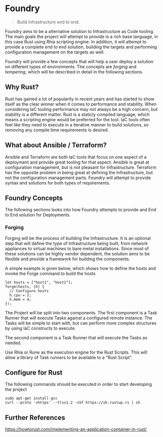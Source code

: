 # Foundry

> Build Infrastructure end to end.

Foundry aims to be a alternative solution to Infrastructure as Code tooling. The
main goals the project will attempt to provide is a rich base language, in this
case Rust using Rhia scripting engine. In addition, it will attempt to provide
a complete end to end solution, building the targets and performing configuration
management on the targets as well.

Foundry will provide a few concepts that will help a user deploy a solution on
different types of environments. The concepts are _forging_ and _tempering_, which
will be described in detail in the following sections.

## Why Rust?

Rust has gained a lot of popularity in recent years and has started to show itself
as the clear winner when it comes to performance and stability. When considering
IaC tooling performance may not always be a high concern, but stability is a 
different matter. Rust is a staticly compiled language, which means a scripting
engine would be preferred for the tool. IaC tools often feel like they need to 
execute in a iterative manner to build solutions, so removing any compile time
requirements is desired.

## What about Ansible / Terraform?

Ansible and Terraform are both IaC tools that focus on one aspect of a deployment
and provide great tooling for that aspect. Ansible is great at configuration
management, but is not pleasant for Infrastructure. Terraform has the opposite 
problem in being great at defining the Infrastructure, but not the configuration
management parts. Foundry will attempt to provide syntax and solutions for both
types of requirements.

## Foundry Concepts

The following sections looks into how Foundry attempts to provide and End to End
solution for Deployments.

### Forging

Forging will be the process of building the Infrastructure. It is an optional step
that will define the type of Infrastructure being built, from network appliances
to virtual machines to bare metal installations. Since most of these solutions
can be highly vendor dependent, the solution aims to be flexible and provide a
framework for building the components.

A simple example is given below, which shows how to define the hosts and invoke 
the Forge command to build the hosts

```
let hosts = ["host1", "host2"];
forge(hosts, |h| {
  // Configure hosts
  h.cpu = 2;
  h.mem = 4;
});
```




The Project will be split into two components. The first component is a Task Runner that will execute Tasks against a
configured remote instance. The Tasks will be simple to start with, but can perform more complex structures by using
IaC constructs to execute.

The second component is a Task Runner that will execute the Tasks as needed.

Use Rhia or Rune as the execution engine for the Rust Scripts. This will allow a library of Task runners to be available
to a "Rust Script".

## Configure for Rust

The following commands should be executed in order to start developing the project

```shell
sudo apt-get install gcc
curl --proto '=https' --tlsv1.2 -sSf https://sh.rustup.rs | sh
```

## Further References

https://howtorust.com/implementing-an-application-container-in-rust/
